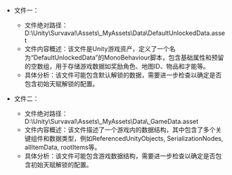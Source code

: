 * 文件一：
    * 文件绝对路径：D:\\Unity\\Survaval\\Assets\\_MyAssets\\Data\\DefaultUnlockedData.asset
    * 文件内容概述：该文件是Unity游戏资产，定义了一个名为“DefaultUnlockedData”的MonoBehaviour脚本，包含基础属性和预留的空数组，用于存储游戏数据如奖励角色、地图ID、物品和才能等。
    * 具体分析：该文件可能包含默认解锁的数据，需要进一步检查以确定是否包含初始天赋解锁的配置。

* 文件二：
    * 文件绝对路径：D:\\Unity\\Survaval\\Assets\\_MyAssets\\Data\\_GameData.asset
    * 文件内容概述：该文件描述了一个游戏内的数据结构，其中包含了多个关键组件和数据类型，例如ReferencedUnityObjects, SerializationNodes, allItemData, rootItems等。
    * 具体分析：该文件可能包含游戏数据结构，需要进一步检查以确定是否包含初始天赋解锁的配置。
